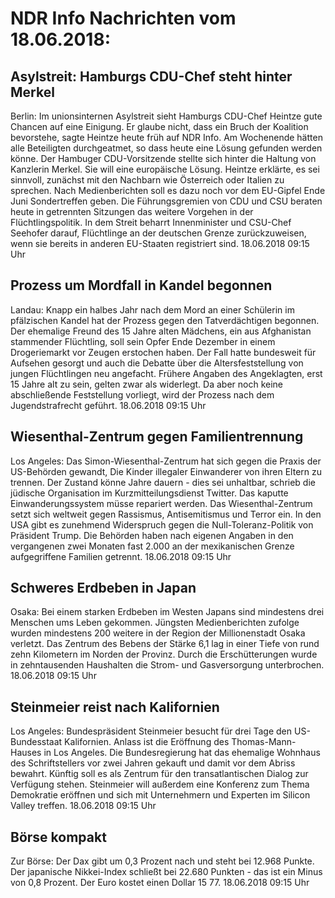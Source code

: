 # NDR Info Nachrichten vom 18.06.2018:


## Asylstreit: Hamburgs CDU-Chef steht hinter Merkel
Berlin: Im unionsinternen Asylstreit sieht Hamburgs CDU-Chef Heintze gute Chancen auf eine Einigung. Er glaube nicht, dass ein Bruch der Koalition bevorstehe, sagte Heintze heute früh auf NDR Info. Am Wochenende hätten alle Beteiligten durchgeatmet, so dass heute eine Lösung gefunden werden könne. Der Hambuger CDU-Vorsitzende stellte sich hinter die Haltung von Kanzlerin Merkel. Sie will eine europäische Lösung. Heintze erklärte, es sei sinnvoll, zunächst mit den Nachbarn wie Österreich oder Italien zu sprechen. Nach Medienberichten soll es dazu noch vor dem EU-Gipfel Ende Juni Sondertreffen geben. Die Führungsgremien von CDU und CSU beraten heute in getrennten Sitzungen das weitere Vorgehen in der Flüchtlingspolitik. In dem Streit beharrt Innenminister und CSU-Chef Seehofer darauf, Flüchtlinge an der deutschen Grenze zurückzuweisen, wenn sie bereits in anderen EU-Staaten registriert sind. 18.06.2018 09:15 Uhr 

## Prozess um Mordfall in Kandel begonnen
Landau:	Knapp ein halbes Jahr nach dem Mord an einer Schülerin im pfälzischen Kandel hat der Prozess gegen den Tatverdächtigen begonnen. Der ehemalige Freund des 15 Jahre alten Mädchens, ein aus Afghanistan stammender Flüchtling, soll sein Opfer Ende Dezember in einem Drogeriemarkt vor Zeugen erstochen haben. Der Fall hatte bundesweit für Aufsehen gesorgt und auch die Debatte über die Altersfeststellung von jungen Flüchtlingen neu angefacht. Frühere Angaben des Angeklagten, erst 15 Jahre alt zu sein, gelten zwar als widerlegt. Da aber noch keine abschließende Feststellung vorliegt, wird der Prozess nach dem Jugendstrafrecht geführt. 18.06.2018 09:15 Uhr 

## Wiesenthal-Zentrum gegen Familientrennung
Los Angeles: Das Simon-Wiesenthal-Zentrum hat sich gegen die Praxis der US-Behörden gewandt, Die Kinder illegaler Einwanderer von ihren Eltern zu trennen. Der Zustand könne Jahre dauern - dies sei unhaltbar, schrieb die jüdische Organisation im Kurzmitteilungsdienst Twitter. Das kaputte Einwanderungssystem müsse repariert werden. Das Wiesenthal-Zentrum setzt sich weltweit gegen Rassismus, Antisemitismus und Terror ein. In den USA gibt es zunehmend Widerspruch gegen die Null-Toleranz-Politik von Präsident Trump. Die Behörden haben nach eigenen Angaben in den vergangenen zwei Monaten fast 2.000 an der mexikanischen Grenze aufgegriffene Familien getrennt. 18.06.2018 09:15 Uhr 

## Schweres Erdbeben in Japan
Osaka: Bei einem starken Erdbeben im Westen Japans sind mindestens drei Menschen ums Leben gekommen. Jüngsten Medienberichten zufolge wurden mindestens 200 weitere in der Region der Millionenstadt Osaka verletzt. Das Zentrum des Bebens der Stärke 6,1 lag in einer Tiefe von rund zehn Kilometern im Norden der Provinz. Durch die Erschütterungen wurde in zehntausenden Haushalten die Strom- und Gasversorgung unterbrochen. 18.06.2018 09:15 Uhr 

## Steinmeier reist nach Kalifornien
Los Angeles: Bundespräsident Steinmeier besucht für drei Tage den US-Bundesstaat Kalifornien. Anlass ist die Eröffnung des Thomas-Mann-Hauses in Los Angeles. Die Bundesregierung hat das ehemalige Wohnhaus des Schriftstellers vor zwei Jahren gekauft und damit vor dem Abriss bewahrt. Künftig soll es als Zentrum für den transatlantischen Dialog zur Verfügung stehen. Steinmeier will außerdem eine Konferenz zum Thema Demokratie eröffnen und sich mit Unternehmern und Experten im Silicon Valley treffen. 18.06.2018 09:15 Uhr 

## Börse kompakt
Zur Börse: Der Dax gibt um 0,3 Prozent nach und steht bei 12.968 Punkte. Der japanische Nikkei-Index schließt bei 22.680 Punkten - das ist ein Minus von 0,8 Prozent. Der Euro kostet einen Dollar 15 77. 18.06.2018 09:15 Uhr 
